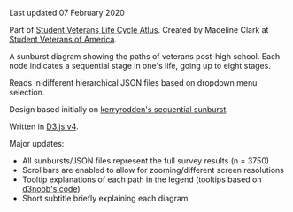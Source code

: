 Last updated 07 February 2020

Part of [Student Veterans Life Cycle Atlus](https://atlas.studentveterans.org/). Created by Madeline Clark at [Student Veterans of America](https://studentveterans.org/).

A sunburst diagram showing the paths of veterans post-high school. Each node indicates a sequential stage in one's life, going up to eight stages.

Reads in different hierarchical JSON files based on dropdown menu selection.

Design based initially on [kerryrodden's sequential sunburst](http://bl.ocks.org/kerryrodden/7090426).

Written in [D3.js v4](https://d3js.org/).

Major updates:
* All sunbursts/JSON files represent the full survey results (n = 3750)
* Scrollbars are enabled to allow for zooming/different screen resolutions
* Tooltip explanations of each path in the legend (tooltips based on [d3noob's code](https://bl.ocks.org/d3noob/a22c42db65eb00d4e369))
* Short subtitle briefly explaining each diagram
